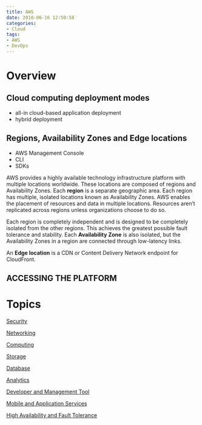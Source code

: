 ```yaml
---
title: AWS
date: 2018-06-16 12:50:58
categories:
- Cloud
tags:
- AWS
- DevOps
---
```

# Overview

<!-- more -->

## Cloud computing deployment modes
* all-in cloud-based application deployment
* hybrid deployment

## Regions, Availability Zones and Edge locations
* AWS Management Console
* CLI
* SDKs

AWS provides a highly available technology infrastructure platform with multiple locations worldwide. These locations are composed of regions and Availability Zones. Each **region** is a separate geographic area. Each region has multiple, isolated locations known as Availability Zones. AWS enables the placement of resources and data in multiple locations. Resources aren’t replicated across regions unless organizations choose to do so.

Each region is completely independent and is designed to be completely isolated from the other regions. This achieves the greatest possible fault tolerance and stability. Each **Availability Zone** is also isolated, but the Availability Zones in a region are connected through low-latency links.

An **Edge location** is a CDN or Content Delivery Network endpoint for CloudFront.

## ACCESSING THE PLATFORM


# Topics
[Security](aws-security.md)
 
[Networking](aws-networking.md)

[Computing](aws-computing.md)

[Storage](aws-storage.md)

[Database](aws-database.md)

[Analytics](aws-analytics.md)

[Developer and Management Tool](aws-developer-management-tool.md)

[Mobile and Application Services](aws-mobile-application-services.md)

[High Availability and Fault Tolerance](aws-high-availability-fault-tolerance.md)